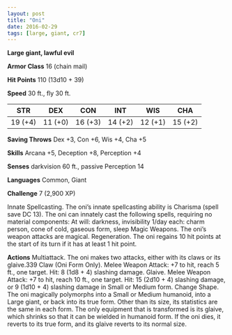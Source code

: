 ```yaml
---
layout: post
title: "Oni"
date: 2016-02-29
tags: [large, giant, cr7]
---
```


**Large giant, lawful evil**

**Armor Class** 16 (chain mail)

**Hit Points** 110 (13d10 + 39)

**Speed** 30 ft., fly 30 ft.

|   STR   |   DEX   |   CON   |   INT   |   WIS   |   CHA   |
|:-----:|:-----:|:-----:|:-----:|:-----:|:-----:|
| 19 (+4) | 11 (+0) | 16 (+3) | 14 (+2) | 12 (+1) | 15 (+2) |

**Saving Throws** Dex +3, Con +6, Wis +4, Cha +5 

**Skills** Arcana +5, Deception +8, Perception +4 

**Senses** darkvision 60 ft., passive Perception 14 

**Languages** Common, Giant 

**Challenge** 7 (2,900 XP) 

Innate Spellcasting. The oni’s innate spellcasting ability is Charisma (spell save DC 13). The oni can innately cast the following spells, requiring no material components: At will: darkness, invisibility 1/day each: charm person, cone of cold, gaseous form, sleep Magic Weapons. The oni’s weapon attacks are magical. Regeneration. The oni regains 10 hit points at the start of its turn if it has at least 1 hit point. 

**Actions** Multiattack. The oni makes two attacks, either with its claws or its glaive.339 Claw (Oni Form Only). Melee Weapon Attack: +7 to hit, reach 5 ft., one target. Hit: 8 (1d8 + 4) slashing damage. Glaive. Melee Weapon Attack: +7 to hit, reach 10 ft., one target. Hit: 15 (2d10 + 4) slashing damage, or 9 (1d10 + 4) slashing damage in Small or Medium form. Change Shape. The oni magically polymorphs into a Small or Medium humanoid, into a Large giant, or back into its true form. Other than its size, its statistics are the same in each form. The only equipment that is transformed is its glaive, which shrinks so that it can be wielded in humanoid form. If the oni dies, it reverts to its true form, and its glaive reverts to its normal size.
